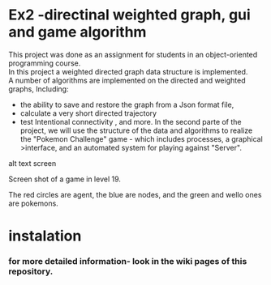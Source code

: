 # Ex2 -directinal weighted graph, gui and game algorithm
This project was done as an assignment for students in an object-oriented programming course.  
In this project a weighted directed graph data structure is implemented.  
A number of algorithms are implemented on the directed and weighted graphs, Including:
- the ability to save and restore the graph from a Json format file,
- calculate a very short directed trajectory
- test Intentional connectivity , and more.
In the second parte of the project, we will use the structure of the data and algorithms to realize the 
"Pokemon Challenge" game - which includes processes, a graphical >interface, and an automated system for playing against "Server".

alt text screen 

Screen shot of a game in level 19.

The red circles are agent, the blue are nodes, and the green and wello ones are pokemons.

# instalation
### for more detailed information- look in the wiki pages of this repository.
